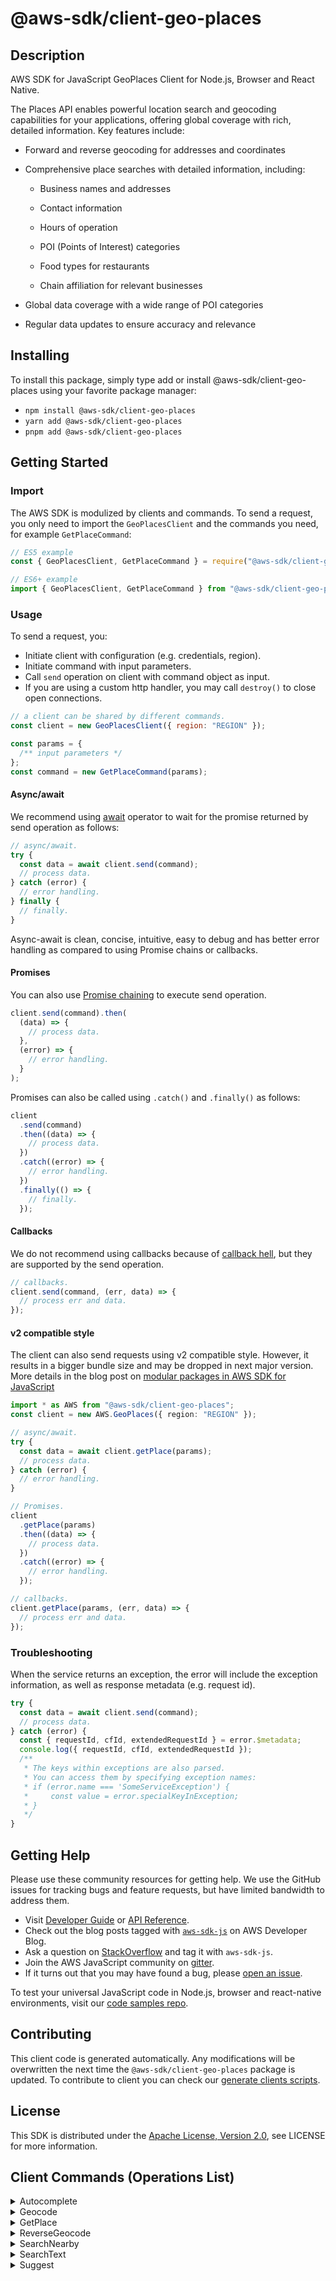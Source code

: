 <!-- generated file, do not edit directly -->

# @aws-sdk/client-geo-places

## Description

AWS SDK for JavaScript GeoPlaces Client for Node.js, Browser and React Native.

<p>
The Places API enables powerful location search and geocoding capabilities for your applications, offering global coverage with rich, detailed information. Key features include:
</p>
<ul>
<li>
<p>Forward and reverse geocoding for addresses and coordinates</p>
</li>
<li>
<p>Comprehensive place searches with detailed information, including:</p>
<ul>
<li>
<p>Business names and addresses</p>
</li>
<li>
<p>Contact information</p>
</li>
<li>
<p>Hours of operation</p>
</li>
<li>
<p>POI (Points of Interest) categories</p>
</li>
<li>
<p>Food types for restaurants</p>
</li>
<li>
<p>Chain affiliation for relevant businesses</p>
</li>
</ul>
</li>
<li>
<p>Global data coverage with a wide range of POI categories</p>
</li>
<li>
<p>Regular data updates to ensure accuracy and relevance</p>
</li>
</ul>

## Installing

To install this package, simply type add or install @aws-sdk/client-geo-places
using your favorite package manager:

- `npm install @aws-sdk/client-geo-places`
- `yarn add @aws-sdk/client-geo-places`
- `pnpm add @aws-sdk/client-geo-places`

## Getting Started

### Import

The AWS SDK is modulized by clients and commands.
To send a request, you only need to import the `GeoPlacesClient` and
the commands you need, for example `GetPlaceCommand`:

```js
// ES5 example
const { GeoPlacesClient, GetPlaceCommand } = require("@aws-sdk/client-geo-places");
```

```ts
// ES6+ example
import { GeoPlacesClient, GetPlaceCommand } from "@aws-sdk/client-geo-places";
```

### Usage

To send a request, you:

- Initiate client with configuration (e.g. credentials, region).
- Initiate command with input parameters.
- Call `send` operation on client with command object as input.
- If you are using a custom http handler, you may call `destroy()` to close open connections.

```js
// a client can be shared by different commands.
const client = new GeoPlacesClient({ region: "REGION" });

const params = {
  /** input parameters */
};
const command = new GetPlaceCommand(params);
```

#### Async/await

We recommend using [await](https://developer.mozilla.org/en-US/docs/Web/JavaScript/Reference/Operators/await)
operator to wait for the promise returned by send operation as follows:

```js
// async/await.
try {
  const data = await client.send(command);
  // process data.
} catch (error) {
  // error handling.
} finally {
  // finally.
}
```

Async-await is clean, concise, intuitive, easy to debug and has better error handling
as compared to using Promise chains or callbacks.

#### Promises

You can also use [Promise chaining](https://developer.mozilla.org/en-US/docs/Web/JavaScript/Guide/Using_promises#chaining)
to execute send operation.

```js
client.send(command).then(
  (data) => {
    // process data.
  },
  (error) => {
    // error handling.
  }
);
```

Promises can also be called using `.catch()` and `.finally()` as follows:

```js
client
  .send(command)
  .then((data) => {
    // process data.
  })
  .catch((error) => {
    // error handling.
  })
  .finally(() => {
    // finally.
  });
```

#### Callbacks

We do not recommend using callbacks because of [callback hell](http://callbackhell.com/),
but they are supported by the send operation.

```js
// callbacks.
client.send(command, (err, data) => {
  // process err and data.
});
```

#### v2 compatible style

The client can also send requests using v2 compatible style.
However, it results in a bigger bundle size and may be dropped in next major version. More details in the blog post
on [modular packages in AWS SDK for JavaScript](https://aws.amazon.com/blogs/developer/modular-packages-in-aws-sdk-for-javascript/)

```ts
import * as AWS from "@aws-sdk/client-geo-places";
const client = new AWS.GeoPlaces({ region: "REGION" });

// async/await.
try {
  const data = await client.getPlace(params);
  // process data.
} catch (error) {
  // error handling.
}

// Promises.
client
  .getPlace(params)
  .then((data) => {
    // process data.
  })
  .catch((error) => {
    // error handling.
  });

// callbacks.
client.getPlace(params, (err, data) => {
  // process err and data.
});
```

### Troubleshooting

When the service returns an exception, the error will include the exception information,
as well as response metadata (e.g. request id).

```js
try {
  const data = await client.send(command);
  // process data.
} catch (error) {
  const { requestId, cfId, extendedRequestId } = error.$metadata;
  console.log({ requestId, cfId, extendedRequestId });
  /**
   * The keys within exceptions are also parsed.
   * You can access them by specifying exception names:
   * if (error.name === 'SomeServiceException') {
   *     const value = error.specialKeyInException;
   * }
   */
}
```

## Getting Help

Please use these community resources for getting help.
We use the GitHub issues for tracking bugs and feature requests, but have limited bandwidth to address them.

- Visit [Developer Guide](https://docs.aws.amazon.com/sdk-for-javascript/v3/developer-guide/welcome.html)
  or [API Reference](https://docs.aws.amazon.com/AWSJavaScriptSDK/v3/latest/index.html).
- Check out the blog posts tagged with [`aws-sdk-js`](https://aws.amazon.com/blogs/developer/tag/aws-sdk-js/)
  on AWS Developer Blog.
- Ask a question on [StackOverflow](https://stackoverflow.com/questions/tagged/aws-sdk-js) and tag it with `aws-sdk-js`.
- Join the AWS JavaScript community on [gitter](https://gitter.im/aws/aws-sdk-js-v3).
- If it turns out that you may have found a bug, please [open an issue](https://github.com/aws/aws-sdk-js-v3/issues/new/choose).

To test your universal JavaScript code in Node.js, browser and react-native environments,
visit our [code samples repo](https://github.com/aws-samples/aws-sdk-js-tests).

## Contributing

This client code is generated automatically. Any modifications will be overwritten the next time the `@aws-sdk/client-geo-places` package is updated.
To contribute to client you can check our [generate clients scripts](https://github.com/aws/aws-sdk-js-v3/tree/main/scripts/generate-clients).

## License

This SDK is distributed under the
[Apache License, Version 2.0](http://www.apache.org/licenses/LICENSE-2.0),
see LICENSE for more information.

## Client Commands (Operations List)

<details>
<summary>
Autocomplete
</summary>

[Command API Reference](https://docs.aws.amazon.com/AWSJavaScriptSDK/v3/latest/client/geo-places/command/AutocompleteCommand/) / [Input](https://docs.aws.amazon.com/AWSJavaScriptSDK/v3/latest/Package/-aws-sdk-client-geo-places/Interface/AutocompleteCommandInput/) / [Output](https://docs.aws.amazon.com/AWSJavaScriptSDK/v3/latest/Package/-aws-sdk-client-geo-places/Interface/AutocompleteCommandOutput/)

</details>
<details>
<summary>
Geocode
</summary>

[Command API Reference](https://docs.aws.amazon.com/AWSJavaScriptSDK/v3/latest/client/geo-places/command/GeocodeCommand/) / [Input](https://docs.aws.amazon.com/AWSJavaScriptSDK/v3/latest/Package/-aws-sdk-client-geo-places/Interface/GeocodeCommandInput/) / [Output](https://docs.aws.amazon.com/AWSJavaScriptSDK/v3/latest/Package/-aws-sdk-client-geo-places/Interface/GeocodeCommandOutput/)

</details>
<details>
<summary>
GetPlace
</summary>

[Command API Reference](https://docs.aws.amazon.com/AWSJavaScriptSDK/v3/latest/client/geo-places/command/GetPlaceCommand/) / [Input](https://docs.aws.amazon.com/AWSJavaScriptSDK/v3/latest/Package/-aws-sdk-client-geo-places/Interface/GetPlaceCommandInput/) / [Output](https://docs.aws.amazon.com/AWSJavaScriptSDK/v3/latest/Package/-aws-sdk-client-geo-places/Interface/GetPlaceCommandOutput/)

</details>
<details>
<summary>
ReverseGeocode
</summary>

[Command API Reference](https://docs.aws.amazon.com/AWSJavaScriptSDK/v3/latest/client/geo-places/command/ReverseGeocodeCommand/) / [Input](https://docs.aws.amazon.com/AWSJavaScriptSDK/v3/latest/Package/-aws-sdk-client-geo-places/Interface/ReverseGeocodeCommandInput/) / [Output](https://docs.aws.amazon.com/AWSJavaScriptSDK/v3/latest/Package/-aws-sdk-client-geo-places/Interface/ReverseGeocodeCommandOutput/)

</details>
<details>
<summary>
SearchNearby
</summary>

[Command API Reference](https://docs.aws.amazon.com/AWSJavaScriptSDK/v3/latest/client/geo-places/command/SearchNearbyCommand/) / [Input](https://docs.aws.amazon.com/AWSJavaScriptSDK/v3/latest/Package/-aws-sdk-client-geo-places/Interface/SearchNearbyCommandInput/) / [Output](https://docs.aws.amazon.com/AWSJavaScriptSDK/v3/latest/Package/-aws-sdk-client-geo-places/Interface/SearchNearbyCommandOutput/)

</details>
<details>
<summary>
SearchText
</summary>

[Command API Reference](https://docs.aws.amazon.com/AWSJavaScriptSDK/v3/latest/client/geo-places/command/SearchTextCommand/) / [Input](https://docs.aws.amazon.com/AWSJavaScriptSDK/v3/latest/Package/-aws-sdk-client-geo-places/Interface/SearchTextCommandInput/) / [Output](https://docs.aws.amazon.com/AWSJavaScriptSDK/v3/latest/Package/-aws-sdk-client-geo-places/Interface/SearchTextCommandOutput/)

</details>
<details>
<summary>
Suggest
</summary>

[Command API Reference](https://docs.aws.amazon.com/AWSJavaScriptSDK/v3/latest/client/geo-places/command/SuggestCommand/) / [Input](https://docs.aws.amazon.com/AWSJavaScriptSDK/v3/latest/Package/-aws-sdk-client-geo-places/Interface/SuggestCommandInput/) / [Output](https://docs.aws.amazon.com/AWSJavaScriptSDK/v3/latest/Package/-aws-sdk-client-geo-places/Interface/SuggestCommandOutput/)

</details>
